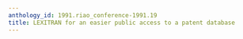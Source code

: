 ```yaml
---
anthology_id: 1991.riao_conference-1991.19
title: LEXITRAN for an easier public access to a patent database
---
```

